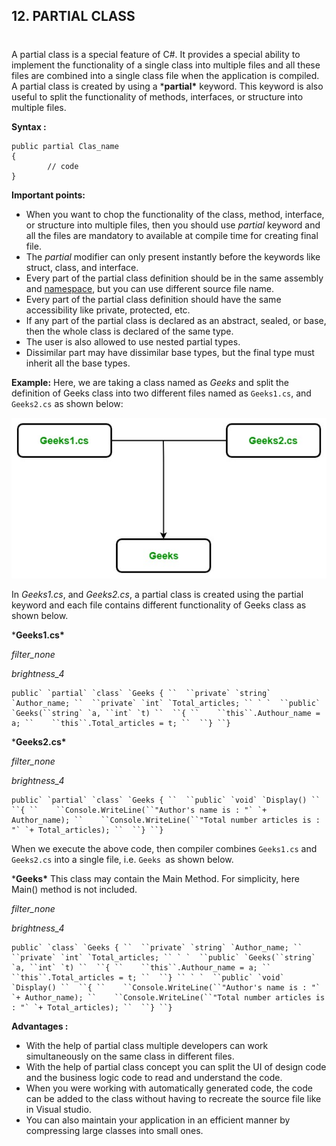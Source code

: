## 12. PARTIAL CLASS

# 

A partial class is a special feature of C#. It provides a special ability to implement the functionality of a single class into multiple files and all these files are combined into a single class file when the application is compiled. A partial class is created by using a ***partial\*** keyword. This keyword is also useful to split the functionality of methods, interfaces, or structure into multiple files.

**Syntax :**

```
public partial Clas_name  
{
        // code
}
```

**Important points:**





- When you want to chop the functionality of the class, method, interface, or structure into multiple files, then you should use *partial* keyword and all the files are mandatory to available at compile time for creating final file.
- The *partial* modifier can only present instantly before the keywords like struct, class, and interface.
- Every part of the partial class definition should be in the same assembly and [namespace](https://www.geeksforgeeks.org/c-namespaces/), but you can use different source file name.
- Every part of the partial class definition should have the same accessibility like private, protected, etc.
- If any part of the partial class is declared as an abstract, sealed, or base, then the whole class is declared of the same type.
- The user is also allowed to use nested partial types.
- Dissimilar part may have dissimilar base types, but the final type must inherit all the base types.

**Example:** Here, we are taking a class named as *Geeks* and split the definition of Geeks class into two different files named as `Geeks1.cs`, and `Geeks2.cs` as shown below:

![img](assets/partialclass.jpg)

In *Geeks1.cs*, and *Geeks2.cs*, a partial class is created using the partial keyword and each file contains different functionality of Geeks class as shown below.

***Geeks1.cs\***

*filter_none*





*brightness_4*

```
public` `partial` `class` `Geeks { ``  ``private` `string` `Author_name; ``  ``private` `int` `Total_articles; `` ` `  ``public` `Geeks(``string` `a, ``int` `t) ``  ``{ ``    ``this``.Authour_name = a; ``    ``this``.Total_articles = t; ``  ``} ``} 
```

***Geeks2.cs\***

*filter_none*





*brightness_4*

```
public` `partial` `class` `Geeks { ``  ``public` `void` `Display() ``  ``{ ``    ``Console.WriteLine(``"Author's name is : "` `+ Author_name); ``    ``Console.WriteLine(``"Total number articles is : "` `+ Total_articles); ``  ``} ``} 
```

When we execute the above code, then compiler combines `Geeks1.cs` and `Geeks2.cs` into a single file, i.e. `Geeks `as shown below.

***Geeks\*** This class may contain the Main Method. For simplicity, here Main() method is not included.

*filter_none*





*brightness_4*

```
public` `class` `Geeks { ``  ``private` `string` `Author_name; ``  ``private` `int` `Total_articles; `` ` `  ``public` `Geeks(``string` `a, ``int` `t) ``  ``{ ``    ``this``.Authour_name = a; ``    ``this``.Total_articles = t; ``  ``} `` ` `  ``public` `void` `Display() ``  ``{ ``    ``Console.WriteLine(``"Author's name is : "` `+ Author_name); ``    ``Console.WriteLine(``"Total number articles is : "` `+ Total_articles); ``  ``} ``} 
```

**Advantages :**

- With the help of partial class multiple developers can work simultaneously on the same class in different files.
- With the help of partial class concept you can split the UI of design code and the business logic code to read and understand the code.
- When you were working with automatically generated code, the code can be added to the class without having to recreate the source file like in Visual studio.
- You can also maintain your application in an efficient manner by compressing large classes into small ones.